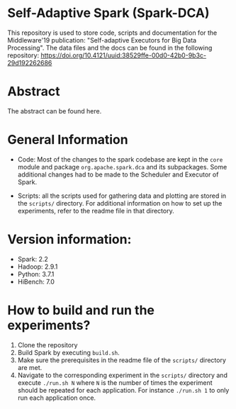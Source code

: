 # Self-Adaptive Spark (Spark-DCA)

This repository is used to store code, scripts and documentation for the Middleware'19 publication: "Self-adaptive Executors for Big Data Processing". The data files and the docs can be found in the following repository:
<https://doi.org/10.4121/uuid:38529ffe-00d0-42b0-9b3c-29d192262686>


# Abstract
The abstract can be found here.


# General Information
* Code: Most of the changes to the spark codebase are kept in the `core` module and package `org.apache.spark.dca` and its subpackages. Some additional changes had to be made to the Scheduler and Executor of Spark.

* Scripts: all the scripts used for gathering data and plotting are stored in the `scripts/` directory. For additional information on how to set up the experiments, refer to the readme file in that directory.

# Version information:
* Spark: 2.2
* Hadoop: 2.9.1
* Python: 3.7.1
* HiBench: 7.0


# How to build and run the experiments?
1. Clone the repository
2. Build Spark by executing `build.sh`.
3. Make sure the prerequisites in the readme file of the `scripts/` directory are met.
4. Navigate to the corresponding experiment in the `scripts/` directory and execute `./run.sh N` where `N` is the number of times the experiment should be repeated for each application. For instance `./run.sh 1` to only run each application once.

